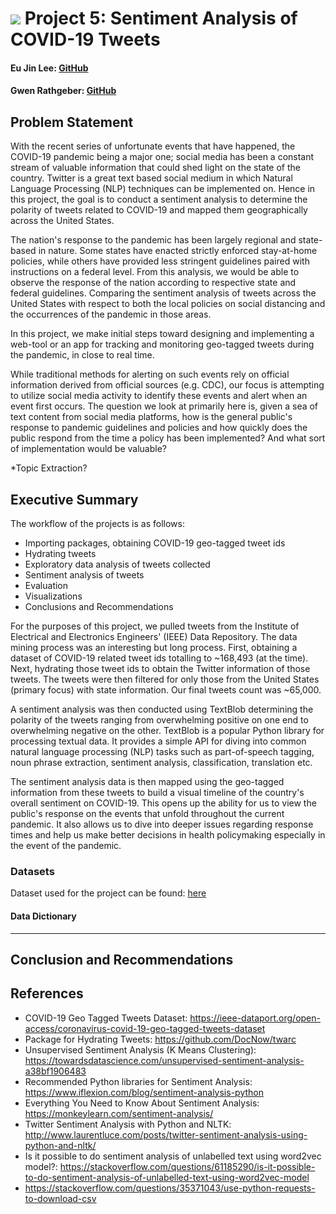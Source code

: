 # ![](https://ga-dash.s3.amazonaws.com/production/assets/logo-9f88ae6c9c3871690e33280fcf557f33.png) Project 5: Sentiment Analysis of COVID-19 Tweets 
#### Eu Jin Lee: [GitHub](https://github.com/missingNA) 
#### Gwen Rathgeber: [GitHub](https://git.generalassemb.ly/gwenrathgeber)

## Problem Statement

With the recent series of unfortunate events that have happened, the COVID-19 pandemic being a major one; social media has been a constant stream of valuable information that could shed light on the state of the country. Twitter is a great text based social medium in which Natural Language Processing (NLP) techniques can be implemented on. Hence in this project, the goal is to conduct a sentiment analysis to determine the polarity of tweets related to COVID-19 and mapped them geographically across the United States.

The nation's response to the pandemic has been largely regional and state-based in nature. Some states have enacted strictly enforced stay-at-home policies, while others have provided less stringent guidelines paired with instructions on a federal level. From this analysis, we would be able to observe the response of the nation according to respective state and federal guidelines. Comparing the sentiment analysis of tweets across the United States with respect to both the local policies on social distancing and the occurrences of the pandemic in those areas.

In this project, we make initial steps toward designing and implementing a web-tool or an app for tracking and monitoring geo-tagged tweets during the pandemic, in close to real time.

While traditional methods for alerting on such events rely on official information derived from official sources (e.g. CDC), our focus is attempting to utilize social media activity to identify these events and alert when an event first occurs. The question we look at primarily here is, given a sea of text content from social media platforms, how is the general public's response to pandemic guidelines and policies and how quickly does the public respond from the time a policy has been implemented? And what sort of implementation would be valuable?

*Topic Extraction?

## Executive Summary
The workflow of the projects is as follows:

- Importing packages, obtaining COVID-19 geo-tagged tweet ids 
- Hydrating tweets 
- Exploratory data analysis of tweets collected 
- Sentiment analysis of tweets
- Evaluation
- Visualizations 
- Conclusions and Recommendations

For the purposes of this project, we pulled tweets from the Institute of Electrical and Electronics Engineers' (IEEE) Data Repository. The data mining process was an interesting but long process. First, obtaining a dataset of COVID-19 related tweet ids totalling to ~168,493 (at the time). Next, hydrating those tweet ids to obtain the Twitter information of those tweets. The tweets were then filtered for only those from the United States (primary focus) with state information. Our final tweets count was ~65,000. 

A sentiment analysis was then conducted using TextBlob determining the polarity of the tweets ranging from overwhelming positive on one end to overwhelming negative on the other. TextBlob is a popular Python library for processing textual data. It provides a simple API for diving into common natural language processing (NLP) tasks such as part-of-speech tagging, noun phrase extraction, sentiment analysis, classification, translation etc. 

The sentiment analysis data is then mapped using the geo-tagged information from these tweets to build a visual timeline of the country's overall sentiment on COVID-19. This opens up the ability for us to view the public's response on the events that unfold throughout the current pandemic. It also allows us to dive into deeper issues regarding response times and help us make better decisions in health policymaking especially in the event of the pandemic.


### Datasets
Dataset used for the project can be found:
[here](https://ieee-dataport.org/open-access/coronavirus-covid-19-geo-tagged-tweets-dataset)

#### Data Dictionary 

---
## Conclusion and Recommendations 
 

## References

- COVID-19 Geo Tagged Tweets Dataset:
https://ieee-dataport.org/open-access/coronavirus-covid-19-geo-tagged-tweets-dataset
- Package for Hydrating Tweets:
https://github.com/DocNow/twarc
- Unsupervised Sentiment Analysis (K Means Clustering): https://towardsdatascience.com/unsupervised-sentiment-analysis-a38bf1906483
- Recommended Python libraries for Sentiment Analysis: https://www.iflexion.com/blog/sentiment-analysis-python
- Everything You Need to Know About Sentiment Analysis: https://monkeylearn.com/sentiment-analysis/
- Twitter Sentiment Analysis with Python and NLTK: http://www.laurentluce.com/posts/twitter-sentiment-analysis-using-python-and-nltk/
- Is it possible to do sentiment analysis of unlabelled text using word2vec model?: https://stackoverflow.com/questions/61185290/is-it-possible-to-do-sentiment-analysis-of-unlabelled-text-using-word2vec-model
- https://stackoverflow.com/questions/35371043/use-python-requests-to-download-csv